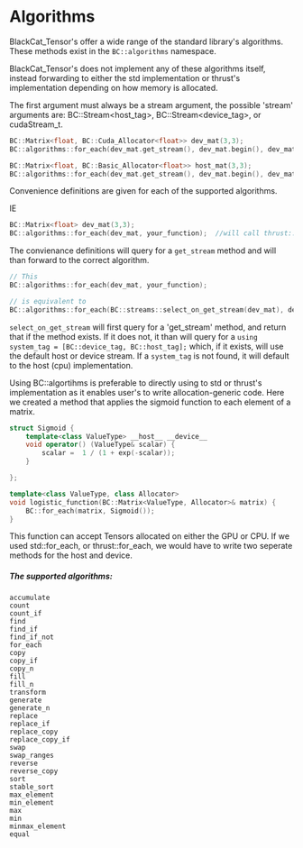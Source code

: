 # Algorithms

BlackCat_Tensor's offer a wide range of the standard library's algorithms. 
These methods exist in the `BC::algorithms` namespace.

BlackCat_Tensor's does not implement any of these algorithms itself, instead forwarding to either the std implementation or thrust's implementation depending on how memory is allocated.

The first argument must always be a stream argument, the possible 'stream' arguments are: BC::Stream<host_tag>, BC::Stream<device_tag>, or cudaStream_t.


```cpp
BC::Matrix<float, BC::Cuda_Allocator<float>> dev_mat(3,3);
BC::algorithms::for_each(dev_mat.get_stream(), dev_mat.begin(), dev_mat.end(), your_function);  //will call thrust::for_each

BC::Matrix<float, BC::Basic_Allocator<float>> host_mat(3,3);
BC::algorithms::for_each(dev_mat.get_stream(), dev_mat.begin(), dev_mat.end(), your_function); //will call std::for_each
```

Convenience definitions are given for each of the supported algorithms.

IE 
```cpp
BC::Matrix<float> dev_mat(3,3);
BC::algorithms::for_each(dev_mat, your_function);  //will call thrust::for_each

```

The convienance definitions will query for a `get_stream` method and will than forward to the correct algorithm.

```cpp
// This 
BC::algorithms::for_each(dev_mat, your_function);

// is equivalent to
BC::algorithms::for_each(BC::streams::select_on_get_stream(dev_mat), dev_mat.begin(), dev_mat.end(), your_function);
```
`select_on_get_stream` will first query for a 'get_stream' method, and return that if the method exists. If it does not, it
than will query for a `using system_tag = [BC::device_tag, BC::host_tag];` which, if it exists, will use the default host or device stream. If a `system_tag` is not found, it will default to the host (cpu) implementation. 

Using BC::algortihms is preferable to directly using to std or thrust's implementation as it enables user's to write allocation-generic code. Here we created a method that applies the sigmoid function to each element of a matrix. 

```cpp
struct Sigmoid {
	template<class ValueType> __host__ __device__
	void operator() (ValueType& scalar) {
		scalar =  1 / (1 + exp(-scalar));
	}		

}; 

template<class ValueType, class Allocator>
void logistic_function(BC::Matrix<ValueType, Allocator>& matrix) {
	BC::for_each(matrix, Sigmoid()); 
}
```

This function can accept Tensors allocated on either the GPU or CPU. If we used std::for_each, or thrust::for_each, we would have to write two seperate methods for the host and device. 


#####  The supported algorithms:
    
    accumulate
    count
    count_if
    find
    find_if
    find_if_not
    for_each
    copy
    copy_if
    copy_n
    fill
    fill_n
    transform
    generate
    generate_n
    replace
    replace_if
    replace_copy
    replace_copy_if
    swap
    swap_ranges
    reverse
    reverse_copy
    sort
    stable_sort
    max_element
    min_element
    max
    min
    minmax_element
    equal





